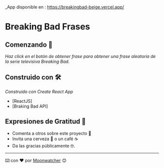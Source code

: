 _App disponible en : https://breakingbad-beige.vercel.app/

# Breaking Bad Frases


## Comenzando 🚀

_Haz click en el botón de obtener frase para obtener una frase aleatoria de la serie televisiva Breaking Bad._


## Construido con 🛠️

_Construído con Create React App_


* [ReactJS]
* [Braking Bad API]


## Expresiones de Gratitud 🎁

* Comenta a otros sobre este proyecto 📢
* Invita una cerveza 🍺 o un café ☕
* Da las gracias públicamente 🤓.




---
⌨️ con ❤️ por [Moonwatcher](https://github.com/devZeppelin) 😊
